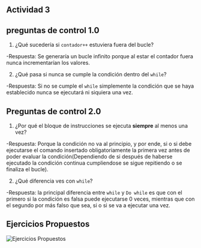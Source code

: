 ## Actividad 3

## preguntas de control 1.0

1. ¿Qué sucedería si `contador++` estuviera fuera del bucle?

-Respuesta: Se generaría un bucle infinito porque al estar el contador fuera nunca incrementarían los valores.

2. ¿Qué pasa si nunca se cumple la condición dentro del `while`?

-Respuesta: Si no se cumple el `while` simplemente la condición que se haya establecido nunca se ejecutará ni siquiera una vez.

## Preguntas de control 2.0

1. ¿Por qué el bloque de instrucciones se ejecuta **siempre** al menos una vez?

-Respuesta: Porque la condición no va al principio, y por ende, si o si debe ejecutarse el comando insertado obligatoriamente la primera vez antes de poder evaluar la condición(Dependiendo de si después de haberse ejecutado la condición continua cumpliendose se sigue repitiendo o se finaliza el bucle).

2. ¿Qué diferencia ves con `while`?

-Respuesta: la principal diferencia entre `while` y `Do while` es que con el primero si la condición es falsa puede ejecutarse 0 veces, mientras que con el segundo por más falso que sea, si o si se va a ejecutar una vez.

## Ejercicios Propuestos 

![Ejercicios Propuestos](./Ejercicios_Propuestos/)